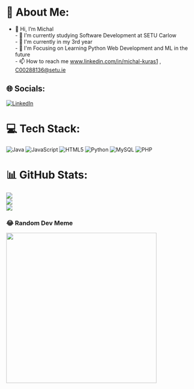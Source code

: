 # 💫 About Me:
- 👋 Hi, I’m Michal<br>- 🌱 I’m currently studying Software Development at SETU Carlow<br>- 🏫 I'm currently in my 3rd year <br>- 💞️ I'm Focusing on Learning Python Web Development and ML in the future<br>- 📫 How to reach me www.linkedin.com/in/michal-kuras1 , C00288136@setu.ie


## 🌐 Socials:
[![LinkedIn](https://img.shields.io/badge/LinkedIn-%230077B5.svg?logo=linkedin&logoColor=white)](https://linkedin.com/in/www.linkedin.com/in/michal-kuras1) 

# 💻 Tech Stack:
![Java](https://img.shields.io/badge/java-%23ED8B00.svg?style=for-the-badge&logo=openjdk&logoColor=white) ![JavaScript](https://img.shields.io/badge/javascript-%23323330.svg?style=for-the-badge&logo=javascript&logoColor=%23F7DF1E) ![HTML5](https://img.shields.io/badge/html5-%23E34F26.svg?style=for-the-badge&logo=html5&logoColor=white) ![Python](https://img.shields.io/badge/python-3670A0?style=for-the-badge&logo=python&logoColor=ffdd54) ![MySQL](https://img.shields.io/badge/mysql-%2300000f.svg?style=for-the-badge&logo=mysql&logoColor=white) ![PHP](https://img.shields.io/badge/php-%23777BB4.svg?style=for-the-badge&logo=php&logoColor=white)
# 📊 GitHub Stats:
![](https://github-readme-stats.vercel.app/api?username=C00288136&theme=monokai&hide_border=false&include_all_commits=false&count_private=false)<br/>
![](https://github-readme-streak-stats.herokuapp.com/?user=C00288136&theme=monokai&hide_border=false)<br/>
![](https://github-readme-stats.vercel.app/api/top-langs/?username=C00288136&theme=monokai&hide_border=false&include_all_commits=false&count_private=false&layout=compact)

### 😂 Random Dev Meme
<img src='https://randommeme-five.vercel.app/' style="height: 400px;"/>

<!-- Proudly created with GPRM ( https://gprm.itsvg.in ) -->
